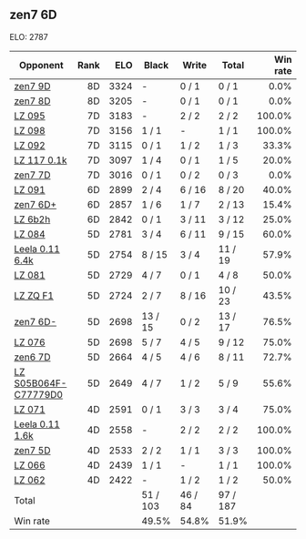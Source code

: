 ## zen7 6D ##

ELO: 2787

Opponent | Rank | ELO | Black | Write | Total | Win rate
---------|-----:|----:|-------|-------|-------|-------:
[zen7 9D](zen7%209D.md) | 8D | 3324 | - | 0 / 1 | 0 / 1 | 0.0%
[zen7 8D](zen7%208D.md) | 8D | 3205 | - | 0 / 1 | 0 / 1 | 0.0%
[LZ 095](LZ%20095.md) | 7D | 3183 | - | 2 / 2 | 2 / 2 | 100.0%
[LZ 098](LZ%20098.md) | 7D | 3156 | 1 / 1 | - | 1 / 1 | 100.0%
[LZ 092](LZ%20092.md) | 7D | 3115 | 0 / 1 | 1 / 2 | 1 / 3 | 33.3%
[LZ 117 0.1k](LZ%20117%200.1k.md) | 7D | 3097 | 1 / 4 | 0 / 1 | 1 / 5 | 20.0%
[zen7 7D](zen7%207D.md) | 7D | 3016 | 0 / 1 | 0 / 2 | 0 / 3 | 0.0%
[LZ 091](LZ%20091.md) | 6D | 2899 | 2 / 4 | 6 / 16 | 8 / 20 | 40.0%
[zen7 6D+](zen7%206D+.md) | 6D | 2857 | 1 / 6 | 1 / 7 | 2 / 13 | 15.4%
[LZ 6b2h](LZ%206b2h.md) | 6D | 2842 | 0 / 1 | 3 / 11 | 3 / 12 | 25.0%
[LZ 084](LZ%20084.md) | 5D | 2781 | 3 / 4 | 6 / 11 | 9 / 15 | 60.0%
[Leela 0.11 6.4k](Leela%200.11%206.4k.md) | 5D | 2754 | 8 / 15 | 3 / 4 | 11 / 19 | 57.9%
[LZ 081](LZ%20081.md) | 5D | 2729 | 4 / 7 | 0 / 1 | 4 / 8 | 50.0%
[LZ ZQ F1](LZ%20ZQ%20F1.md) | 5D | 2724 | 2 / 7 | 8 / 16 | 10 / 23 | 43.5%
[zen7 6D-](zen7%206D-.md) | 5D | 2698 | 13 / 15 | 0 / 2 | 13 / 17 | 76.5%
[LZ 076](LZ%20076.md) | 5D | 2698 | 5 / 7 | 4 / 5 | 9 / 12 | 75.0%
[zen6 7D](zen6%207D.md) | 5D | 2664 | 4 / 5 | 4 / 6 | 8 / 11 | 72.7%
[LZ S05B064F-C77779D0](LZ%20S05B064F-C77779D0.md) | 5D | 2649 | 4 / 7 | 1 / 2 | 5 / 9 | 55.6%
[LZ 071](LZ%20071.md) | 4D | 2591 | 0 / 1 | 3 / 3 | 3 / 4 | 75.0%
[Leela 0.11 1.6k](Leela%200.11%201.6k.md) | 4D | 2558 | - | 2 / 2 | 2 / 2 | 100.0%
[zen7 5D](zen7%205D.md) | 4D | 2533 | 2 / 2 | 1 / 1 | 3 / 3 | 100.0%
[LZ 066](LZ%20066.md) | 4D | 2439 | 1 / 1 | - | 1 / 1 | 100.0%
[LZ 062](LZ%20062.md) | 4D | 2422 | - | 1 / 2 | 1 / 2 | 50.0%
Total | | | 51 / 103 | 46 / 84 | 97 / 187 | 
Win rate| | | 49.5% | 54.8% | 51.9% | 
